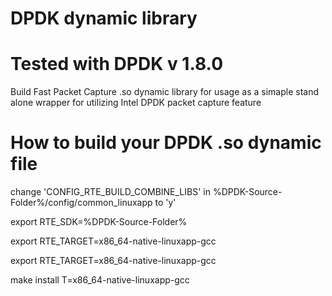 # DPDK dynamic library
# Tested with DPDK v 1.8.0

Build Fast Packet Capture .so dynamic library for usage as a simaple stand alone wrapper for utilizing Intel DPDK packet capture feature


# How to build your DPDK .so dynamic file

change 'CONFIG_RTE_BUILD_COMBINE_LIBS' in %DPDK-Source-Folder%/config/common_linuxapp to 'y'

export RTE_SDK=%DPDK-Source-Folder%

export RTE_TARGET=x86_64-native-linuxapp-gcc

export RTE_TARGET=x86_64-native-linuxapp-gcc

make install T=x86_64-native-linuxapp-gcc
 
